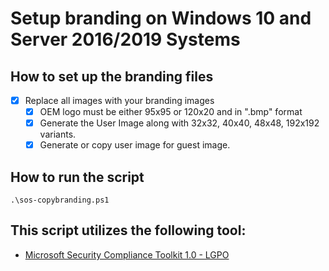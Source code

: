 # Setup branding on Windows 10 and Server 2016/2019 Systems

## How to set up the branding files

- [X] Replace all images with your branding images
  - [X] OEM logo must be either 95x95 or 120x20 and in ".bmp" format
  - [X] Generate the User Image along with 32x32, 40x40, 48x48, 192x192 variants.
  - [X] Generate or copy user image for guest image.

## How to run the script
```
.\sos-copybranding.ps1
```

## This script utilizes the following tool:

- [Microsoft Security Compliance Toolkit 1.0 - LGPO](https://www.microsoft.com/en-us/download/details.aspx?id=55319)